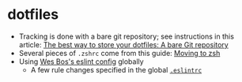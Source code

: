 # dotfiles
- Tracking is done with a bare git repository; see instructions in this article: [The best way to store your dotfiles: A bare Git repository](https://www.atlassian.com/git/tutorials/dotfiles)
- Several pieces of `.zshrc` come from this guide: [Moving to zsh](https://scriptingosx.com/2019/06/moving-to-zsh/)
- Using [Wes Bos's eslint config](https://github.com/wesbos/eslint-config-wesbos) globally
  - A few rule changes specified in the global [`.eslintrc`](/.eslintrc)
